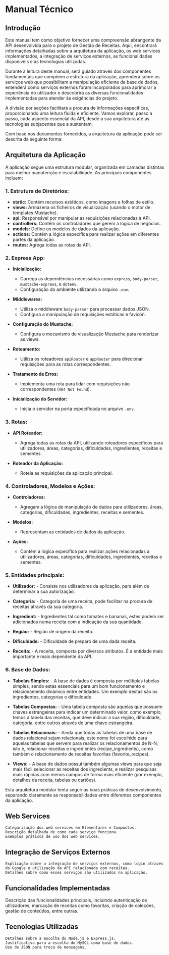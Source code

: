 # Manual Técnico

## Introdução

Este manual tem como objetivo fornecer uma compreensão abrangente da API desenvolvida para o projeto de Gestão de Receitas. Aqui, encontrará informações detalhadas sobre a arquitetura da aplicação, os web services implementados, a integração de serviços externos, as funcionalidades disponíveis e as tecnologias utilizadas.

Durante a leitura deste manual, será guiado através dos componentes fundamentais que compõem a estrutura da aplicação, aprenderá sobre os serviços web que possibilitam a manipulação eficiente da base de dados, entenderá como serviços externos foram incorporados para aprimorar a experiência do utilizador e descobrirá as diversas funcionalidades implementadas para atender às exigências do projeto.

A divisão por seções facilitará a procura de informações específicas, proporcionando uma leitura fluída e eficiente. Vamos explorar, passo a passo, cada aspecto essencial da API, desde a sua arquitetura até as tecnologias subjacentes que a sustentam.

Com base nos documentos fornecidos, a arquitetura da aplicação pode ser descrita da seguinte forma:

## Arquitetura da Aplicação

A aplicação segue uma estrutura modular, organizada em camadas distintas para melhor manutenção e escalabilidade. As principais componentes incluem:

### 1. **Estrutura de Diretórios:**

   - **static:** Contém recursos estáticos, como imagens e folhas de estilo.
   - **views:** Armazena os ficheiros de visualização (usando o motor de templates Mustache).
   - **api:** Responsável por manipular as requisições relacionadas à API.
   - **controllers:** Contém os controladores que gerem a lógica de negócios.
   - **models:** Define os modelos de dados da aplicação.
   - **actions:** Contém a lógica específica para realizar ações em diferentes partes da aplicação.
   - **routes:** Agrega todas as rotas da API.

### 2. **Express App:**

   - **Inicialização:**
     - Carrega as dependências necessárias como `express`, `body-parser`, `mustache-express`, e `dotenv`.
     - Configuração do ambiente utilizando o arquivo `.env`.

   - **Middlewares:**
     - Utiliza o middleware `body-parser` para processar dados JSON.
     - Configura a manipulação de requisições estáticas e favicon.

   - **Configuração do Mustache:**
     - Configura o mecanismo de visualização Mustache para renderizar as views.

   - **Roteamento:**
     - Utiliza os roteadores `apiRouter` e `appRouter` para direcionar requisições para as rotas correspondentes.

   - **Tratamento de Erros:**
     - Implementa uma rota para lidar com requisições não correspondentes (`404 Not Found`).

   - **Inicialização do Servidor:**
     - Inicia o servidor na porta especificada no arquivo `.env`.

### 3. **Rotas:**

   - **API Roteador:**
     - Agrega todas as rotas da API, utilizando roteadores específicos para utilizadores, áreas, categorias, dificuldades, ingredientes, receitas e sementes.

   - **Roteador da Aplicação:**
     - Roteia as requisições da aplicação principal.

### 4. **Controladores, Modelos e Ações:**

   - **Controladores:**
     - Agregam a lógica de manipulação de dados para utilizadores, áreas, categorias, dificuldades, ingredientes, receitas e sementes.

   - **Modelos:**
     - Representam as entidades de dados da aplicação.

   - **Ações:**
     - Contém a lógica específica para realizar ações relacionadas a utilizadores, áreas, categorias, dificuldades, ingredientes, receitas e sementes.

### 5. **Entidades principais:**

   - **Utilizador:**
    - Consiste nos utilizadores da aplicação, para além de determinar a sua autorização.

   - **Categoria:**
    - Categoria de uma receita, pode facilitar na procura de receitas através da sua categoria.

   - **Ingredient:**
    - Ingredientes tal como tomates e bananas, estes podem ser adicionados numa receita com a indicação da sua quantidade.

   - **Região:**
    - Região de origem da receita.

   - **Dificuldade:**
    - Dificuldade de preparo de uma dada receita.

   - **Receita:**
    - A receita, composta por diversos atributos. É a entidade mais importante e mais dependente da API.
### 6. **Base de Dados:**

   - **Tabelas Simples:**
    - A base de dados é composta por múltiplas tabelas simples, sendo estas essenciais para um bom funcionamento e relacionamento dinâmico entre entidades. Um exemplo destas são os ingredientes, categorias e dificuldade.

   - **Tabelas Compostas:**
    - Uma tabela composta são aquelas que possuem chaves estrangeiras para indicar um determinado valor, como exemplo, temos a tabela das receitas, que deve indicar a sua região, dificuldade, categoria, entre outros através de uma chave estrangeira.

   - **Tabelas Relacionais:**
    - Ainda que todas as tabelas de uma base de dados relacional sejam relacionais, este nome foi escolhido para aquelas tabelas que servem para realizar os relacionamentos de N-N, isto é, relacionar receitas e ingredientes (recipe_ingredients), como também o relacionamento de receitas favoritas (favorite_recipes).

   - **Views:**
    - A base de dados possui também algumas views para que seja mais fácil selecionar as receitas dos ingredients, e realizar pesquisas mais rápidas com menos campos de forma mais eficiente (por exemplo, detalhes da receita, tabelas ou cartões).

Esta arquitetura modular tenta seguir as boas práticas de desenvolvimento, separando claramente as responsabilidades entre diferentes componentes da aplicação.

## Web Services

    Categorização dos web services em Elementares e Compostos.
    Descrição detalhada de como cada serviço funciona.
    Exemplos práticos de uso dos web services.

## Integração de Serviços Externos

    Explicação sobre a integração de serviços externos, como login através do Google e utilização da API relacionada com receitas.
    Detalhes sobre como esses serviços são utilizados na aplicação.

## Funcionalidades Implementadas

Descrição das funcionalidades principais, incluindo autenticação de utilizadores, marcação de receitas como favoritas, criação de coleções, gestão de conteúdos, entre outras.

## Tecnologias Utilizadas

    Detalhes sobre a escolha do Node.js e Express.js.
    Justificativa para a escolha do MySQL como base de dados.
    Uso de JSON para troca de mensagens.
